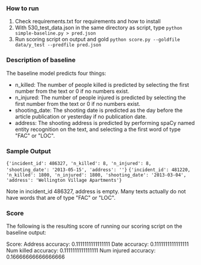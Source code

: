 ### How to run
1. Check requirements.txt for requirements and how to install
2. With 530_test_data.json in the same directory as script, type `python simple-baseline.py > pred.json`
3. Run scoring script on output and gold `python score.py --goldfile data/y_test --predfile pred.json`

### Description of baseline
The baseline model predicts four things:
- n_killed: The number of people killed is predicted by selecting the first number from the text or 0 if no numbers exist.
- n_injured: The number of people injured is predicted by selecting the first number from the text or 0 if no numbers exist.
- shooting_date: The shooting date is predicted as the day before the article publication or yesterday if no publication date.
- address: The shooting address is predicted by performing spaCy named entity recognition on the text, and selecting a the first word of type "FAC" or "LOC".

### Sample Output
`{'incident_id': 486327, 'n_killed': 8, 'n_injured': 8, 'shooting_date': '2013-05-15', 'address': ''}`
`{'incident_id': 481220, 'n_killed': 1800, 'n_injured': 1800, 'shooting_date': '2013-03-04', 'address': 'Wellington Village Apartments'}`

Note in incident_id 486327, address is empty. Many texts actually do not have words that are of type "FAC" or "LOC".

### Score
The following is the resulting score of running our scoring script on the baseline output:

Score:
Address accuracy: 0.1111111111111111
Date accuracy: 0.1111111111111111
Num killed accuracy: 0.1111111111111111
Num injured accuracy: 0.16666666666666666